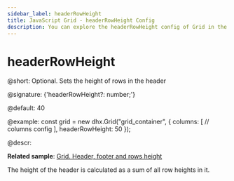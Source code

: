 ```yaml
---
sidebar_label: headerRowHeight
title: JavaScript Grid - headerRowHeight Config 
description: You can explore the headerRowHeight config of Grid in the documentation of the DHTMLX JavaScript UI library. Browse developer guides and API reference, try out code examples and live demos, and download a free 30-day evaluation version of DHTMLX Suite 7.
---
```


# headerRowHeight

@short: Optional. Sets the height of rows in the header

@signature: {'headerRowHeight?: number;'}

@default: 40

@example:
const grid = new dhx.Grid("grid_container", {
	columns: [
		// columns config
	],
	headerRowHeight: 50
});

@descr:

**Related sample**: [Grid. Header, footer and rows height](https://snippet.dhtmlx.com/wjcjl80i)

The height of the header is calculated as a sum of all row heights in it.

[comment]: # (@related: grid/initialization.md#initialize-grid grid/configuration.md#headerfooter-height)
